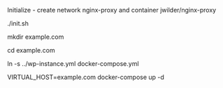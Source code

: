 Initialize - create network nginx-proxy and container jwilder/nginx-proxy

./init.sh

mkdir example.com

cd example.com

ln -s ../wp-instance.yml docker-compose.yml

VIRTUAL_HOST=example.com docker-compose up -d


